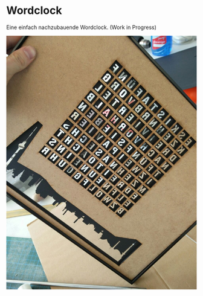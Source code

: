 # Wordclock
Eine einfach nachzubauende Wordclock.
(Work in Progress)

![Bild der Wordclock](https://raw.githubusercontent.com/HPIMakerKlub/Wordclock/master/bilder/wordclock_hinten.jpg "Tadaaa")

